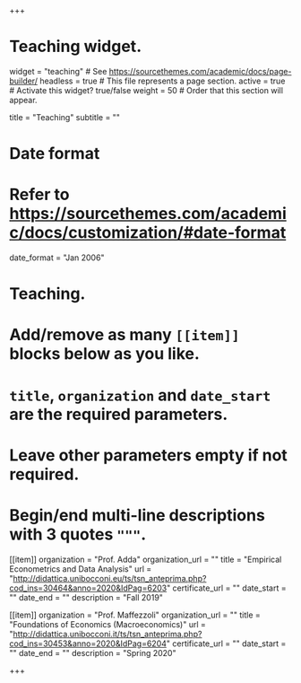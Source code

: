 +++
# Teaching widget.
widget = "teaching"  # See https://sourcethemes.com/academic/docs/page-builder/
headless = true  # This file represents a page section.
active = true  # Activate this widget? true/false
weight = 50  # Order that this section will appear.

title = "Teaching"
subtitle = ""

# Date format
#   Refer to https://sourcethemes.com/academic/docs/customization/#date-format
date_format = "Jan 2006"

# Teaching.
#   Add/remove as many `[[item]]` blocks below as you like.
#   `title`, `organization` and `date_start` are the required parameters.
#   Leave other parameters empty if not required.
#   Begin/end multi-line descriptions with 3 quotes `"""`.

[[item]]
  organization = "Prof. Adda"
  organization_url = ""
  title = "Empirical Econometrics and Data Analysis"
  url = "http://didattica.unibocconi.eu/ts/tsn_anteprima.php?cod_ins=30464&anno=2020&IdPag=6203"
  certificate_url = ""
  date_start = ""
  date_end = ""
  description = "Fall 2019"

[[item]]
  organization = "Prof. Maffezzoli"
  organization_url = ""
  title = "Foundations of Economics (Macroeconomics)"
  url = "http://didattica.unibocconi.it/ts/tsn_anteprima.php?cod_ins=30453&anno=2020&IdPag=6204"
  certificate_url = ""
  date_start = ""
  date_end = ""
  description = "Spring 2020"

+++
